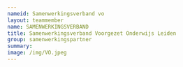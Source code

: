 ```yaml
---
nameid: Samenwerkingsverband vo
layout: teammember
name: SAMENWERKINGSVERBAND
title: Samenwerkingsverband Voorgezet Onderwijs Leiden
group: samenwerkingspartner
summary: 
image: /img/VO.jpeg
---
```


 


